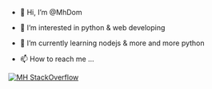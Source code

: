 - 👋 Hi, I’m @MhDom
- 👀 I’m interested in python & web developing
- 🌱 I’m currently learning nodejs & more and more python

- 📫 How to reach me ...

[![MH StackOverflow](https://github-readme-stackoverflow.vercel.app/?userID=15117196)](https://stackoverflow.com/users/15117196/m-h)
